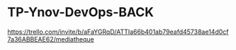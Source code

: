 # TP-Ynov-DevOps-BACK
https://trello.com/invite/b/aFaYGRqD/ATTIa66b401ab79eafd45738ae14d0cf7a36ABBEAE62/mediatheque
